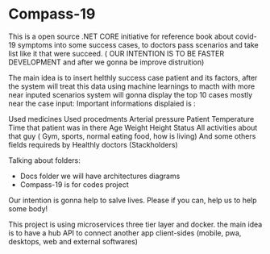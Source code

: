 # Compass-19
This is a open source .NET CORE initiative for reference book about covid-19 symptoms into some success cases, to doctors pass scenarios and take list like it that were succeed. ( OUR INTENTION IS TO BE FASTER DEVELOPMENT and after we gonna be improve distruition)

The main idea is to insert helthly success case patient and its factors, after the system will treat this data using machine learnings to macth with more near inputed scenarios system will gonna display the top 10 cases mostly near the case input: Important informations displaied is :

Used medicines
Used procedments
Arterial pressure
Patient Temperature
Time that patient was in there
Age
Weight
Height
Status
All activities about that guy ( Gym, sports, normal eating food, how is living)
And some others fields requireds by Healthly doctors (Stackholders)

Talking about folders:
 
 - Docs folder we will have architectures diagrams 
 - Compass-19 is for codes project
 

Our intention is gonna help to salve lives. Please if you can, help us to help some body!

This project is using microservices three tier layer and docker. the main idea is to have a hub API
 to connect another app client-sides (mobile, pwa, desktops, web and external softwares)


